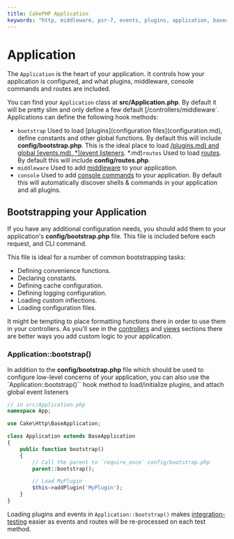 ```yaml
---
title: CakePHP Application
keywords: "http, middleware, psr-7, events, plugins, application, baseapplication"
---
```


# Application

The `Application` is the heart of your application. It controls
how your application is configured, and what plugins, middleware, console
commands and routes are included.

You can find your `Application` class at **src/Application.php**. By default
it will be pretty slim and only define a few default
[/controllers/middleware`. Applications can define the following hook
methods:

- `bootstrap` Used to load [plugins](configuration files](configuration.md), define constants and other global functions.
  By default this will include **config/bootstrap.php**. This is the ideal place
  to load [/plugins.md) and global [events.md).
*](event listeners](../core-libraries/events.md).
*.md)`routes` Used to load [routes](routing.md). By default this
  will include **config/routes.php**.
- `middleware` Used to add [middleware](../controllers/middleware.md) to your application.
- `console` Used to add [console commands](../console-commands.md) to your
  application. By default this will automatically discover shells & commands in
  your application and all plugins.

## Bootstrapping your Application

If you have any additional configuration needs, you should add them to your
application's **config/bootstrap.php** file. This file is included before each
request, and CLI command.

This file is ideal for a number of common bootstrapping tasks:

- Defining convenience functions.
- Declaring constants.
- Defining cache configuration.
- Defining logging configuration.
- Loading custom inflections.
- Loading configuration files.

It might be tempting to place formatting functions there in order to use them in
your controllers. As you'll see in the [controllers](../controllers.md) and [views](../views.md)
sections there are better ways you add custom logic to your application.
<!-- anchor: application-bootstrap -->
### Application::bootstrap()

In addition to the **config/bootstrap.php** file which should be used to
configure low-level concerns of your application, you can also use the
`Application::bootstrap()`` hook method to load/initialize plugins, and attach
global event listeners

```php
// in src/Application.php
namespace App;

use Cake\Http\BaseApplication;

class Application extends BaseApplication
{
    public function bootstrap()
    {
        // Call the parent to `require_once` config/bootstrap.php
        parent::bootstrap();

        // Load MyPlugin
        $this->addPlugin('MyPlugin');
    }
}

```

Loading plugins and events in `Application::bootstrap()` makes
[integration-testing](testing.md#integration-testing) easier as events and routes will be re-processed on
each test method.
